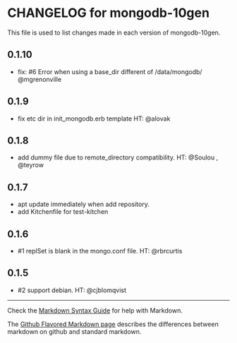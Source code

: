 # CHANGELOG for mongodb-10gen

This file is used to list changes made in each version of mongodb-10gen.

## 0.1.10

* fix: #6 Error when using a base_dir different of /data/mongodb/ @mgrenonville

## 0.1.9

* fix etc dir in init_mongodb.erb template HT: @alovak

## 0.1.8

* add dummy file due to remote_directory compatibility. HT: @Soulou , @teyrow

## 0.1.7

* apt update immediately when add repository.
* add Kitchenfile for test-kitchen

## 0.1.6

*  #1 replSet is blank in the mongo.conf file. HT: @rbrcurtis

## 0.1.5

*  #2 support debian. HT: @cjblomqvist

- - -
Check the [Markdown Syntax Guide](http://daringfireball.net/projects/markdown/syntax) for help with Markdown.

The [Github Flavored Markdown page](http://github.github.com/github-flavored-markdown/) describes the differences between markdown on github and standard markdown.
